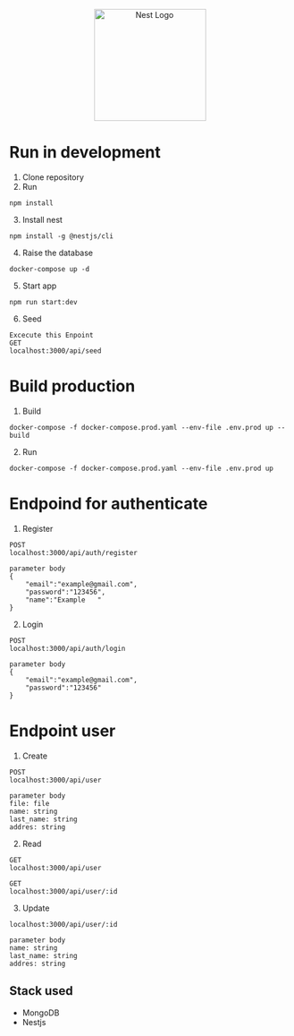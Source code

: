 <p align="center">
  <a href="http://nestjs.com/" target="blank"><img src="https://nestjs.com/img/logo-small.svg" width="200" alt="Nest Logo" /></a>
</p>

# Run in development
1. Clone repository
2. Run
```
npm install
```
3. Install nest
```
npm install -g @nestjs/cli
```
4. Raise the database
```
docker-compose up -d 
```
5. Start app
```
npm run start:dev
```
6. Seed
```
Excecute this Enpoint
GET 
localhost:3000/api/seed
```

# Build production
1. Build 
```
docker-compose -f docker-compose.prod.yaml --env-file .env.prod up --build
```
2. Run
```
docker-compose -f docker-compose.prod.yaml --env-file .env.prod up
```

# Endpoind for authenticate
1. Register
```
POST 
localhost:3000/api/auth/register

parameter body 
{
    "email":"example@gmail.com",
    "password":"123456",
    "name":"Example   "
}
```
2. Login
```
POST 
localhost:3000/api/auth/login

parameter body 
{
    "email":"example@gmail.com",
    "password":"123456"
}
```

# Endpoint user
1. Create
```
POST
localhost:3000/api/user

parameter body 
file: file
name: string
last_name: string
addres: string
```
2. Read
```
GET 
localhost:3000/api/user

GET
localhost:3000/api/user/:id
```
3. Update
```
localhost:3000/api/user/:id

parameter body 
name: string
last_name: string
addres: string
```

## Stack used

* MongoDB
* Nestjs